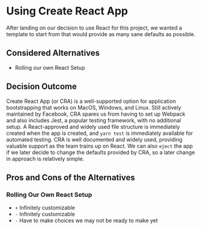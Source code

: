 # Using Create React App

After landing on our decision to use React for this project, we wanted a template to start from that would provide as many sane defaults as possible.

## Considered Alternatives

* Rolling our own React Setup

## Decision Outcome

Create React App (or CRA) is a well-supported option for application bootstrapping that works on MacOS, Windows, and Linux. Still actively maintained by Facebook, CRA spares us from having to set up Webpack and also includes Jest, a popular testing framework, with no additional setup. A React-approved and widely used file structure is immediately created when the app is created, and `yarn test` is immediately available for automated testing. CRA is well documented and widely used, providing valuable support as the team trains up on React. We can also `eject` the app if we later decide to change the defaults provided by CRA, so a later change in approach is relatively simple.

## Pros and Cons of the Alternatives

### Rolling Our Own React Setup

* `+` Infinitely customizable
* `-` Infinitely customizable
* `-` Have to make choices we may not be ready to make yet
